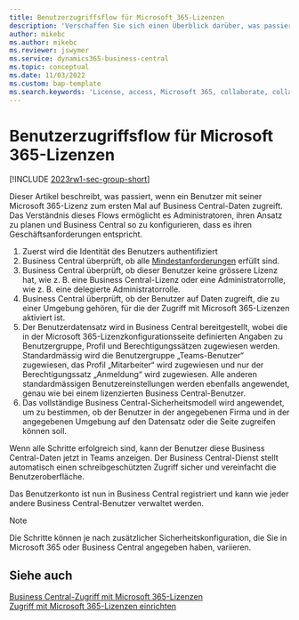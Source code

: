 ```yaml
---
title: Benutzerzugriffsflow für Microsoft 365-Lizenzen
description: 'Verschaffen Sie sich einen Überblick darüber, was passiert, wenn ein Benutzer mit seiner Microsoft 365-Lizenz zum ersten Mal auf Business Central-Daten zugreift.'
author: mikebc
ms.author: mikebc
ms.reviewer: jswymer
ms.service: dynamics365-business-central
ms.topic: conceptual
ms.date: 11/03/2022
ms.custom: bap-template
ms.search.keywords: 'License, access, Microsoft 365, collaborate, collaboration, Teams, Microsoft Teams'
---
```

# <a name="user-access-flow-for-microsoft-365-licenses"></a><a name="user-access-flow-for-microsoft-365-licenses"></a>Benutzerzugriffsflow für Microsoft 365-Lizenzen

[!INCLUDE [2023rw1-sec-group-short](includes/2023rw1-sec-group-short.md)]

Dieser Artikel beschreibt, was passiert, wenn ein Benutzer mit seiner Microsoft 365-Lizenz zum ersten Mal auf Business Central-Daten zugreift. Das Verständnis dieses Flows ermöglicht es Administratoren, ihren Ansatz zu planen und Business Central so zu konfigurieren, dass es ihren Geschäftsanforderungen entspricht.

1. Zuerst wird die Identität des Benutzers authentifiziert 
2. Business Central überprüft, ob alle [Mindestanforderungen](admin-access-with-m365-license.md#minimum-requirements) erfüllt sind.
3. Business Central überprüft, ob dieser Benutzer keine grössere Lizenz hat, wie z. B. eine Business Central-Lizenz oder eine Administratorrolle, wie z. B. eine delegierte Administratorrolle. 
4. Business Central überprüft, ob der Benutzer auf Daten zugreift, die zu einer Umgebung gehören, für die der Zugriff mit Microsoft 365-Lizenzen aktiviert ist. 
5. Der Benutzerdatensatz wird in Business Central bereitgestellt, wobei die in der Microsoft 365-Lizenzkonfigurationsseite definierten Angaben zu Benutzergruppe, Profil und Berechtigungssätzen zugewiesen werden. Standardmässig wird die Benutzergruppe „Teams-Benutzer“ zugewiesen, das Profil „Mitarbeiter“ wird zugewiesen und nur der Berechtigungssatz „Anmeldung“ wird zugewiesen. Alle anderen standardmässigen Benutzereinstellungen werden ebenfalls angewendet, genau wie bei einem lizenzierten Business Central-Benutzer. 
6. Das vollständige Business Central-Sicherheitsmodell wird angewendet, um zu bestimmen, ob der Benutzer in der angegebenen Firma und in der angegebenen Umgebung auf den Datensatz oder die Seite zugreifen können soll. 

Wenn alle Schritte erfolgreich sind, kann der Benutzer diese Business Central-Daten jetzt in Teams anzeigen. Der Business Central-Dienst stellt automatisch einen schreibgeschützten Zugriff sicher und vereinfacht die Benutzeroberfläche. 

Das Benutzerkonto ist nun in Business Central registriert und kann wie jeder andere Business Central-Benutzer verwaltet werden.

> [!NOTE]
> Die Schritte können je nach zusätzlicher Sicherheitskonfiguration, die Sie in Microsoft 365 oder Business Central angegeben haben, variieren.

## <a name="see-also"></a><a name="see-also"></a>Siehe auch

[Business Central-Zugriff mit Microsoft 365-Lizenzen](admin-access-with-m365-license.md#minimum-requirements)  
[Zugriff mit Microsoft 365-Lizenzen einrichten](admin-access-with-m365-license-setup.md)  
